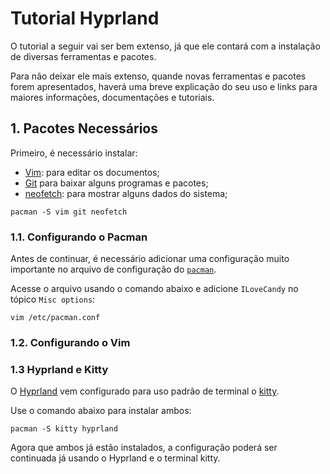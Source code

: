 # Tutorial Hyprland #

O tutorial a seguir vai ser bem extenso, já que ele contará com a instalação de diversas ferramentas e pacotes.

Para não deixar ele mais extenso, quande novas ferramentas e pacotes forem apresentados, haverá uma breve explicação do seu uso e links para maiores informações, documentações e tutoriais.

## 1. Pacotes Necessários ##
Primeiro, é necessário instalar:
- [Vim](https://www.tutorialspoint.com/vim/index.htm): para editar os documentos;
- [Git](https://git-scm.com/docs/gittutorial) para baixar alguns programas e pacotes;
- [neofetch](https://linuxnightly.com/neofetch-command-in-linux/): para mostrar alguns dados do sistema;
```shell
pacman -S vim git neofetch
```

### 1.1. Configurando o Pacman ###
Antes de continuar, é necessário adicionar uma configuração muito importante no arquivo de configuração do [`pacman`](https://itsfoss.com/pacman-command/).

Acesse o arquivo usando o comando abaixo e adicione `ILoveCandy` no tópico `Misc options`:
```shell
vim /etc/pacman.conf
```

### 1.2. Configurando o Vim ###


### 1.3 Hyprland e Kitty ###
O [Hyprland](https://hyprland.org/) vem configurado para uso padrão de terminal o [kitty](https://sw.kovidgoyal.net/kitty/).

Use o comando abaixo para instalar ambos:
```shell
pacman -S kitty hyprland
```

Agora que ambos já estão instalados, a configuração poderá ser continuada já usando o Hyprland e o terminal kitty.




